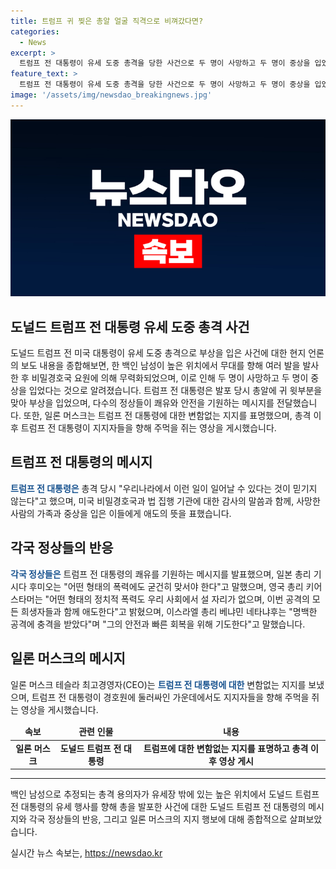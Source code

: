 ```yaml
---
title: 트럼프 귀 찢은 총알 얼굴 직격으로 비껴갔다면?
categories:
  - News
excerpt: >
  트럼프 전 대통령이 유세 도중 총격을 당한 사건으로 두 명이 사망하고 두 명이 중상을 입었으며, 비밀경호국은 사건 당시 총격범을 무력화하고 숨졌다고 밝혔습니다. 이에 각국 정상들은 트럼프 전 대통령의 쾌유를 기원하는 메시지를 전하고 있습니다. 또한, 일론 머스크 테슬라 최고경영자는 트럼프 전 대통령에 대한 변함없는 지지를 표명했습니다. 이에 관련해 트럼프 전 대통령의 안전과 회복을 기원하는 목소리가 이어지고 있습니다.
feature_text: >
  트럼프 전 대통령이 유세 도중 총격을 당한 사건으로 두 명이 사망하고 두 명이 중상을 입었으며, 비밀경호국은 사건 당시 총격범을 무력화하고 숨졌다고 밝혔습니다. 이에 각국 정상들은 트럼프 전 대통령의 쾌유를 기원하는 메시지를 전하고 있습니다. 또한, 일론 머스크 테슬라 최고경영자는 트럼프 전 대통령에 대한 변함없는 지지를 표명했습니다. 이에 관련해 트럼프 전 대통령의 안전과 회복을 기원하는 목소리가 이어지고 있습니다.
image: '/assets/img/newsdao_breakingnews.jpg'
---
```


<p><img src="/assets/img/newsdao_breakingnews.jpg" alt="ontimetimes 속보" /></p>

<h2 data-ke-size="size26">도널드 트럼프 전 대통령 유세 도중 총격 사건</h2>

<p data-ke-size="size16">도널드 트럼프 전 미국 대통령이 유세 도중 총격으로 부상을 입은 사건에 대한 현지 언론의 보도 내용을 종합해보면, 한 백인 남성이 높은 위치에서 무대를 향해 여러 발을 발사한 후 비밀경호국 요원에 의해 무력화되었으며, 이로 인해 두 명이 사망하고 두 명이 중상을 입었다는 것으로 알려졌습니다. 트럼프 전 대통령은 발포 당시 총알에 귀 윗부분을 맞아 부상을 입었으며, 다수의 정상들이 쾌유와 안전을 기원하는 메시지를 전달했습니다. 또한, 일론 머스크는 트럼프 전 대통령에 대한 변함없는 지지를 표명했으며, 총격 이후 트럼프 전 대통령이 지지자들을 향해 주먹을 쥐는 영상을 게시했습니다.</p>

<h2 data-ke-size="size26">트럼프 전 대통령의 메시지</h2>

<p data-ke-size="size16"><b><span style="color: #1a5490;">트럼프 전 대통령은</span></b> 총격 당시 "우리나라에서 이런 일이 일어날 수 있다는 것이 믿기지 않는다"고 했으며, 미국 비밀경호국과 법 집행 기관에 대한 감사의 말씀과 함께, 사망한 사람의 가족과 중상을 입은 이들에게 애도의 뜻을 표했습니다.</p>

<h2 data-ke-size="size26">각국 정상들의 반응</h2>

<p data-ke-size="size16"><b><span style="color: #1a5490;">각국 정상들은</span></b> 트럼프 전 대통령의 쾌유를 기원하는 메시지를 발표했으며, 일본 총리 기시다 후미오는 "어떤 형태의 폭력에도 굳건히 맞서야 한다"고 말했으며, 영국 총리 키어 스타머는 "어떤 형태의 정치적 폭력도 우리 사회에서 설 자리가 없으며, 이번 공격의 모든 희생자들과 함께 애도한다"고 밝혔으며, 이스라엘 총리 베냐민 네타냐후는 "명백한 공격에 충격을 받았다"며 "그의 안전과 빠른 회복을 위해 기도한다"고 말했습니다.</p>

<h2 data-ke-size="size26">일론 머스크의 메시지</h2>

<p data-ke-size="size16">일론 머스크 테슬라 최고경영자(CEO)는 <b><span style="color: #1a5490;">트럼프 전 대통령에 대한</span></b> 변함없는 지지를 보냈으며, 트럼프 전 대통령이 경호원에 둘러싸인 가운데에서도 지지자들을 향해 주먹을 쥐는 영상을 게시했습니다.</p>

<table>
<thead>
<tr>
<td style="text-align: center; height: 17px;"><b>속보</b></td>
<td style="text-align: center; height: 17px;"><b>관련 인물</b></td>
<td style="text-align: center; height: 17px;"><b>내용</b></td>
</tr>
</thead>
<tbody>
<tr>
<td style="text-align: center; height: 17px;"><b>일론 머스크</b></td>
<td style="text-align: center; height: 17px;"><b>도널드 트럼프 전 대통령</b></td>
<td style="text-align: center; height: 17px;"><b>트럼프에 대한 변함없는 지지를 표명하고 총격 이후 영상 게시</b></td>
</tr>
</tbody>
</table>

<hr>

<p data-ke-size="size16">백인 남성으로 추정되는 총격 용의자가 유세장 밖에 있는 높은 위치에서 도널드 트럼프 전 대통령의 유세 행사를 향해 총을 발포한 사건에 대한 도널드 트럼프 전 대통령의 메시지와 각국 정상들의 반응, 그리고 일론 머스크의 지지 행보에 대해 종합적으로 살펴보았습니다.</p>
실시간 뉴스 속보는, <a href="https://newsdao.kr" rel="dofollow">https://newsdao.kr</a>


